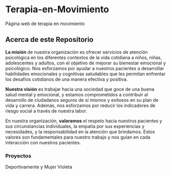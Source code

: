 # Terapia-en-Movimiento

Página web de terapia en movimiento

## Acerca de este Repositorio
**La misión** de nuestra organización es ofrecer servicios de atención psicológica en los diferentes contextos de la vida cotidiana a niños, niñas, adolescentes y adultos, con el objetivo de mejorar su bienestar emocional y psicológico. Nos esforzamos por ayudar a nuestros pacientes a desarrollar habilidades emocionales y cognitivas saludables que les permitan enfrentar los desafíos cotidianos de una manera efectiva y positiva.

**Nuestra visión** es trabajar hacia una sociedad que goce de una buena salud mental y emocional, y estamos comprometidos a contribuir al desarrollo de ciudadanos seguros de sí mismos y exitosos en su plan de vida y carrera. Además, nos esforzamos por reducir los indicadores de riesgo social a través de nuestra labor.

En nuestra organización, **valoramos** el respeto hacia nuestros pacientes y sus circunstancias individuales, la empatía por sus experiencias y necesidades, y la responsabilidad en la atención que brindamos. Estos valores son fundamentales para nuestro trabajo y nos guían en cada interacción con nuestros pacientes.

### Proyectos
Deportivamente y Mujer Violeta
